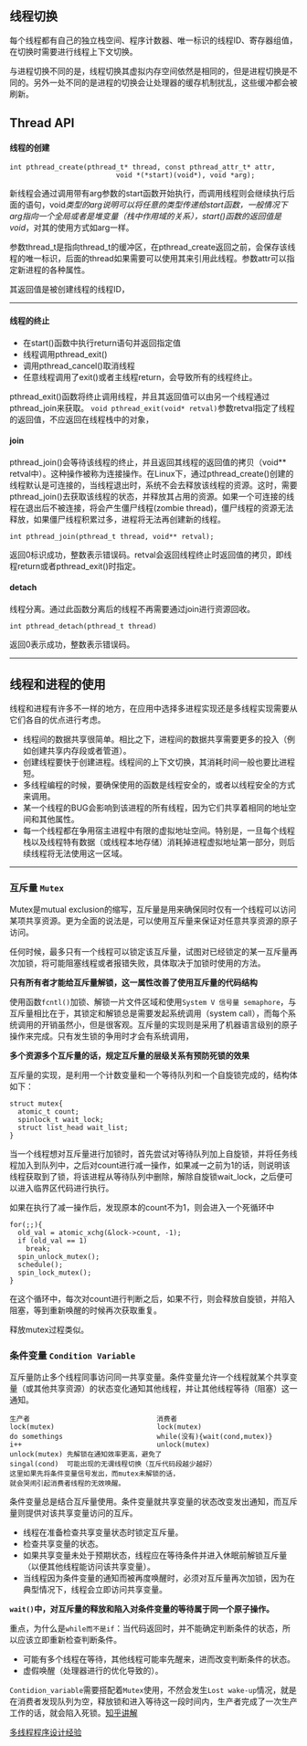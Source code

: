## 线程切换
每个线程都有自己的独立栈空间、程序计数器、唯一标识的线程ID、寄存器组值，在切换时需要进行线程上下文切换。

与进程切换不同的是，线程切换其虚拟内存空间依然是相同的，但是进程切换是不同的。另外一处不同的是进程的切换会让处理器的缓存机制扰乱，这些缓冲都会被刷新。


## Thread API

#### 线程的创建
```
int pthread_create(pthread_t* thread, const pthread_attr_t* attr,
                          void *(*start)(void*), void *arg);
```
新线程会通过调用带有arg参数的start函数开始执行，而调用线程则会继续执行后面的语句，void*类型的arg说明可以将任意的类型传递给start函数，一般情况下arg指向一个全局或者是堆变量（栈中作用域的关系），start()函数的返回值是void*，对其的使用方式如arg一样。

参数thread_t是指向thread_t的缓冲区，在pthread_create返回之前，会保存该线程的唯一标识，后面的thread如果需要可以使用其来引用此线程。参数attr可以指定新进程的各种属性。

其返回值是被创建线程的线程ID，

---

#### 线程的终止
- 在start()函数中执行return语句并返回指定值
- 线程调用pthread_exit()
- 调用pthread_cancel()取消线程
- 任意线程调用了exit()或者主线程return，会导致所有的线程终止。

pthread_exit()函数将终止调用线程，并且其返回值可以由另一个线程通过pthread_join来获取。
`void pthread_exit(void* retval)`参数retval指定了线程的返回值，不应返回在线程栈中的对象，

#### join
pthread_join()会等待该线程的终止，并且返回其线程的返回值的拷贝（void** retval中）。这种操作被称为连接操作。在Linux下，通过pthread_create()创建的线程默认是可连接的，当线程退出时，系统不会去释放该线程的资源。这时，需要pthread_join()去获取该线程的状态，并释放其占用的资源。如果一个可连接的线程在退出后不被连接，将会产生僵尸线程(zombie thread)，僵尸线程的资源无法释放，如果僵尸线程积累过多，进程将无法再创建新的线程。
```
int pthread_join(pthread_t thread, void** retval);
```
返回0标识成功，整数表示错误码。retval会返回线程终止时返回值的拷贝，即线程return或者pthread_exit()时指定。

#### detach
线程分离。通过此函数分离后的线程不再需要通过join进行资源回收。
```
int pthread_detach(pthread_t thread)
```
返回0表示成功，整数表示错误码。

---

## 线程和进程的使用
线程和进程有许多不一样的地方，在应用中选择多进程实现还是多线程实现需要从它们各自的优点进行考虑。
- 线程间的数据共享很简单。相比之下，进程间的数据共享需要更多的投入（例如创建共享内存段或者管道）。
- 创建线程要快于创建进程。线程间的上下文切换，其消耗时间一般也要比进程短。
- 多线程编程的时候，要确保使用的函数是线程安全的，或者以线程安全的方式来调用。
- 某一个线程的BUG会影响到该进程的所有线程，因为它们共享着相同的地址空间和其他属性。
- 每一个线程都在争用宿主进程中有限的虚拟地址空间。特别是，一旦每个线程栈以及线程特有数据（或线程本地存储）消耗掉进程虚拟地址第一部分，则后续线程将无法使用这一区域。

---


### 互斥量 `Mutex`
Mutex是mutual exclusion的缩写，互斥量是用来确保同时仅有一个线程可以访问某项共享资源。更为全面的说法是，可以使用互斥量来保证对任意共享资源的原子访问。

任何时候，最多只有一个线程可以锁定该互斥量，试图对已经锁定的某一互斥量再次加锁，将可能阻塞线程或者报错失败，具体取决于加锁时使用的方法。

**只有所有者才能给互斥量解锁，这一属性改善了使用互斥量的代码结构**

使用函数`fcntl()`加锁、解锁一片文件区域和使用`System V 信号量 semaphore`，与互斥量相比在于，其锁定和解锁总是需要发起系统调用（system call），而每个系统调用的开销虽然小，但是很客观。互斥量的实现则是采用了机器语言级别的原子操作来完成。只有发生锁的争用时才会有系统调用，

**多个资源多个互斥量的话，规定互斥量的层级关系有预防死锁的效果**

互斥量的实现，是利用一个计数变量和一个等待队列和一个自旋锁完成的，结构体如下：
```
struct mutex{
  atomic_t count;
  spinlock_t wait_lock;
  struct list_head wait_list;
}
```
当一个线程想对互斥量进行加锁时，首先尝试对等待队列加上自旋锁，并将任务线程加入到队列中，之后对count进行减一操作，如果减一之前为1的话，则说明该线程获取到了锁，将该进程从等待队列中删除，解除自旋锁wait_lock，之后便可以进入临界区代码进行执行。

如果在执行了减一操作后，发现原本的count不为1，则会进入一个死循环中
```
for(;;){
  old_val = atomic_xchg(&lock->count, -1);
  if (old_val == 1)
    break;
  spin_unlock_mutex();
  schedule();
  spin_lock_mutex();
}

```
在这个循环中，每次对count进行判断之后，如果不行，则会释放自旋锁，并陷入阻塞，等到重新唤醒的时候再次获取重复。

释放mutex过程类似。

### 条件变量 `Condition Variable`
互斥量防止多个线程同事访问同一共享变量。条件变量允许一个线程就某个共享变量（或其他共享资源）的状态变化通知其他线程，并让其他线程等待（阻塞）这一通知。

```
生产者                               消费者
lock(mutex)                         lock(mutex)
do somethings                       while(没有){wait(cond,mutex)}
i++                                 unlock(mutex)
unlock(mutex) 先解锁在通知效率更高，避免了
singal(cond)  可能出现的无谓线程切换（互斥代码段越少越好）
这里如果先将条件变量信号发出，而mutex未解锁的话，
就会哭闹引起消费者线程的无效唤醒。

```

条件变量总是结合互斥量使用。条件变量就共享变量的状态改变发出通知，而互斥量则提供对该共享变量访问的互斥。
- 线程在准备检查共享变量状态时锁定互斥量。
- 检查共享变量的状态。
- 如果共享变量未处于预期状态，线程应在等待条件并进入休眠前解锁互斥量（以便其他线程能访问该共享变量）。
- 当线程因为条件变量的通知而被再度唤醒时，必须对互斥量再次加锁，因为在典型情况下，线程会立即访问共享变量。

**`wait()`中，对互斥量的释放和陷入对条件变量的等待属于同一个原子操作。**

重点，为什么是`while而不是if`：当代码返回时，并不能确定判断条件的状态，所以应该立即重新检查判断条件。
- 可能有多个线程在等待，其他线程可能率先醒来，进而改变判断条件的状态。
- 虚假唤醒（处理器进行的优化导致的）。

`Contidion_variable`需要搭配着`Mutex`使用，不然会发生`Lost wake-up`情况，就是在消费者发现队列为空，释放锁和进入等待这一段时间内，生产者完成了一次生产工作的话，就会陷入死锁。[知乎讲解](https://www.zhihu.com/question/53631897)

[多线程程序设计经验](https://www.iteye.com/blog/gotowqj-1934643)
